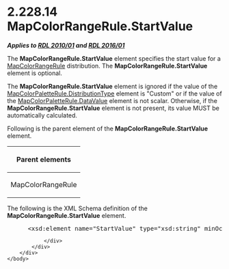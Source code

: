 <html dir="LTR" xmlns:mshelp="http://msdn.microsoft.com/mshelp" xmlns:ddue="http://ddue.schemas.microsoft.com/authoring/2003/5" xmlns:xlink="http://www.w3.org/1999/xlink" xmlns:tool="http://www.microsoft.com/tooltip">
    <head>
        <meta http-equiv="Content-Type" content="text/html; CHARSET=utf-8"></meta>
        <meta name="save" content="history"></meta>
        <title>2.228.14 MapColorRangeRule.StartValue</title>
        <xml>
            <mshelp:toctitle title="2.228.14 MapColorRangeRule.StartValue"></mshelp:toctitle>
            <mshelp:rltitle title="[MS-RDL]: MapColorRangeRule.StartValue"></mshelp:rltitle>
            <mshelp:keyword index="A" term="2d081e03-2518-4918-aca2-e5ba8f67c4d7"></mshelp:keyword>
            <mshelp:attr name="DCSext.ContentType" value="open specification"></mshelp:attr>
            <mshelp:attr name="AssetID" value="2d081e03-2518-4918-aca2-e5ba8f67c4d7"></mshelp:attr>
            <mshelp:attr name="TopicType" value="kbRef"></mshelp:attr>
            <mshelp:attr name="DCSext.Title" value="[MS-RDL]: MapColorRangeRule.StartValue" />
        </xml>
    </head>
    <body>
        <div id="header">
            <h1 class="heading">2.228.14 MapColorRangeRule.StartValue</h1>
        </div>
        <div id="mainSection">
            <div id="mainBody">
                <div id="allHistory" class="saveHistory"></div>
                <div id="sectionSection0" class="section" name="collapseableSection">
                    

<p><b><i>Applies to </i></b><a href="3428e690-a348-4ec7-8a6a-8efb42d2cdee.md"><b><i>RDL 2010/01</i></b></a><b><i>
and </i></b><a href="52ce3983-2bfc-4e72-9359-42aaf5fe4509.md"><b><i>RDL 2016/01</i></b></a></p>

<p>The <b>MapColorRangeRule.StartValue</b> element specifies
the start value for a <a href="1c6ca85d-f3d6-403c-9232-7d0183108a92.md">MapColorRangeRule</a>
distribution. The <b>MapColorRangeRule.StartValue</b> element is optional.</p>

<p>The <b>MapColorRangeRule.StartValue</b> element is ignored
if the value of the <a href="869b4c40-10d3-4af6-a59c-7555c884502c.md">MapColorPaletteRule.DistributionType</a>
element is &quot;Custom&quot; or if the value of the <a href="280f0d27-5e51-4bb7-b9dd-395ad86860bf.md">MapColorPaletteRule.DataValue</a>
element is not scalar. Otherwise, if the <b>MapColorRangeRule.StartValue</b>
element is not present, its value MUST be automatically calculated.</p>

<p>Following is the parent element of the <b>MapColorRangeRule.StartValue</b>
element.</p>

<table>
 <thead>
  <tr>
   <th>
   <p>Parent elements</p>
   </th>
  </tr>
 </thead>
 <tr>
  <td>
  <p>MapColorRangeRule</p>
  </td>
 </tr>
</table>

<p>The following is the XML Schema definition of the <b>MapColorRangeRule.StartValue</b>
element.</p>

<dl>
<dd>
<div><pre> &lt;xsd:element name=&quot;StartValue&quot; type=&quot;xsd:string&quot; minOccurs=&quot;0&quot; /&gt;
</pre></div>
</dd></dl>


                </div>
            </div>
        </div>
    </body>
</html>